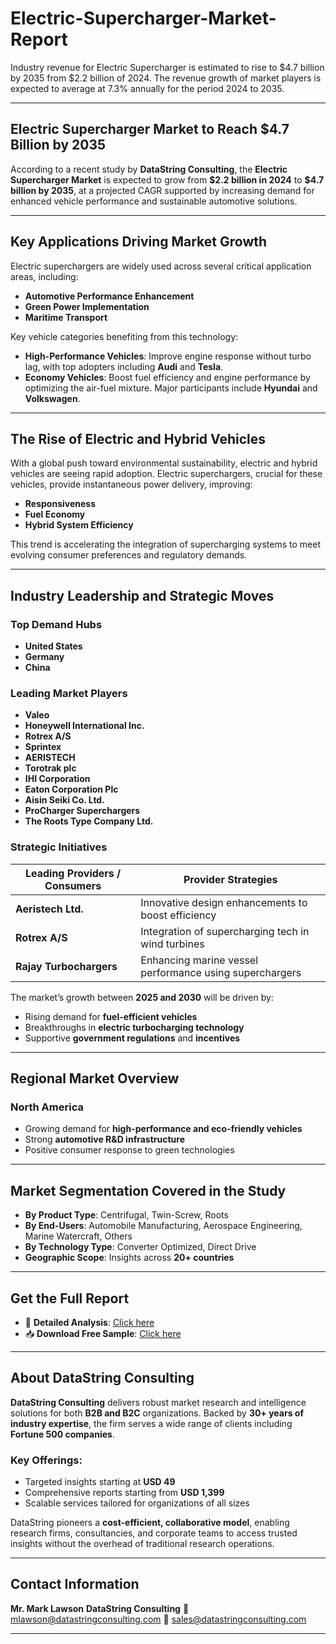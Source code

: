 # Electric-Supercharger-Market-Report

Industry revenue for Electric Supercharger is estimated to rise to $4.7 billion by 2035 from $2.2 billion of 2024. The revenue growth of market players is expected to average at 7.3% annually for the period 2024 to 2035.

---

## **Electric Supercharger Market to Reach \$4.7 Billion by 2035**

According to a recent study by **DataString Consulting**, the **Electric Supercharger Market** is expected to grow from **\$2.2 billion in 2024** to **\$4.7 billion by 2035**, at a projected CAGR supported by increasing demand for enhanced vehicle performance and sustainable automotive solutions.

---

## **Key Applications Driving Market Growth**

Electric superchargers are widely used across several critical application areas, including:

* **Automotive Performance Enhancement**
* **Green Power Implementation**
* **Maritime Transport**

Key vehicle categories benefiting from this technology:

* **High-Performance Vehicles**: Improve engine response without turbo lag, with top adopters including **Audi** and **Tesla**.
* **Economy Vehicles**: Boost fuel efficiency and engine performance by optimizing the air-fuel mixture. Major participants include **Hyundai** and **Volkswagen**.

---

## **The Rise of Electric and Hybrid Vehicles**

With a global push toward environmental sustainability, electric and hybrid vehicles are seeing rapid adoption. Electric superchargers, crucial for these vehicles, provide instantaneous power delivery, improving:

* **Responsiveness**
* **Fuel Economy**
* **Hybrid System Efficiency**

This trend is accelerating the integration of supercharging systems to meet evolving consumer preferences and regulatory demands.

---

## **Industry Leadership and Strategic Moves**

### **Top Demand Hubs**

* **United States**
* **Germany**
* **China**

### **Leading Market Players**

* **Valeo**
* **Honeywell International Inc.**
* **Rotrex A/S**
* **Sprintex**
* **AERISTECH**
* **Torotrak plc**
* **IHI Corporation**
* **Eaton Corporation Plc**
* **Aisin Seiki Co. Ltd.**
* **ProCharger Superchargers**
* **The Roots Type Company Ltd.**

### **Strategic Initiatives**

| **Leading Providers / Consumers** | **Provider Strategies**                                 |
| --------------------------------- | ------------------------------------------------------- |
| **Aeristech Ltd.**                | Innovative design enhancements to boost efficiency      |
| **Rotrex A/S**                    | Integration of supercharging tech in wind turbines      |
| **Rajay Turbochargers**           | Enhancing marine vessel performance using superchargers |

The market’s growth between **2025 and 2030** will be driven by:

* Rising demand for **fuel-efficient vehicles**
* Breakthroughs in **electric turbocharging technology**
* Supportive **government regulations** and **incentives**

---

## **Regional Market Overview**

### **North America**

* Growing demand for **high-performance and eco-friendly vehicles**
* Strong **automotive R\&D infrastructure**
* Positive consumer response to green technologies

---

## **Market Segmentation Covered in the Study**

* **By Product Type**: Centrifugal, Twin-Screw, Roots
* **By End-Users**: Automobile Manufacturing, Aerospace Engineering, Marine Watercraft, Others
* **By Technology Type**: Converter Optimized, Direct Drive
* **Geographic Scope**: Insights across **20+ countries**

---

## **Get the Full Report**

* 📘 **Detailed Analysis**: [Click here](https://datastringconsulting.com/industry-analysis/electric-supercharger-market-research-report)
* 📥 **Download Free Sample**: [Click here](https://datastringconsulting.com/downloadsample/electric-supercharger-market-research-report)

---

## **About DataString Consulting**

**DataString Consulting** delivers robust market research and intelligence solutions for both **B2B and B2C** organizations. Backed by **30+ years of industry expertise**, the firm serves a wide range of clients including **Fortune 500 companies**.

### **Key Offerings:**

* Targeted insights starting at **USD 49**
* Comprehensive reports starting from **USD 1,399**
* Scalable services tailored for organizations of all sizes

DataString pioneers a **cost-efficient, collaborative model**, enabling research firms, consultancies, and corporate teams to access trusted insights without the overhead of traditional research operations.

---

## **Contact Information**

**Mr. Mark Lawson**
**DataString Consulting**
📧 [mlawson@datastringconsulting.com](mailto:mlawson@datastringconsulting.com)
📧 [sales@datastringconsulting.com](mailto:sales@datastringconsulting.com)

---
